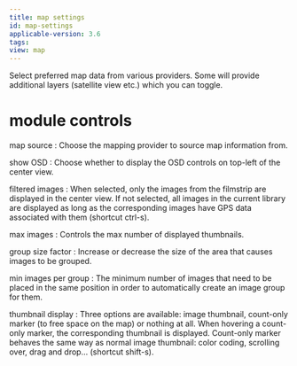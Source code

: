 ```yaml
---
title: map settings
id: map-settings
applicable-version: 3.6
tags:
view: map
---
```


Select preferred map data from various providers. Some will provide additional layers (satellite view etc.) which you can toggle.

# module controls

map source
: Choose the mapping provider to source map information from.

show OSD
: Choose whether to display the OSD controls on top-left of the center view.

filtered images
: When selected, only the images from the filmstrip are displayed in the center view. If not selected, all images in the current library are displayed as long as the corresponding images have GPS data associated with them (shortcut ctrl-s).

max images
: Controls the max number of displayed thumbnails.

group size factor
: Increase or decrease the size of the area that causes images to be grouped.

min images per group
: The minimum number of images that need to be placed in the same position in order to automatically create an image group for them.

thumbnail display
: Three options are available: image thumbnail, count-only marker (to free space on the map) or nothing at all. When hovering a count-only marker, the corresponding thumbnail is displayed. Count-only marker behaves the same way as normal image thumbnail: color coding, scrolling over, drag and drop... (shortcut shift-s).

